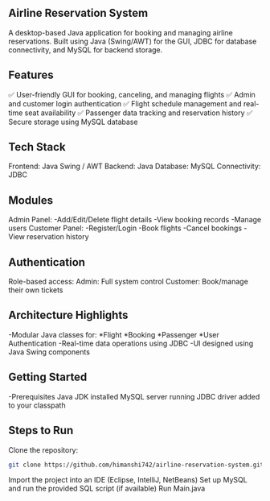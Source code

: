 ## Airline Reservation System
A desktop-based Java application for booking and managing airline reservations. Built using Java (Swing/AWT) for the GUI, JDBC for database connectivity, and MySQL for backend storage.

## Features
✅ User-friendly GUI for booking, canceling, and managing flights
✅ Admin and customer login authentication
✅ Flight schedule management and real-time seat availability
✅ Passenger data tracking and reservation history
✅ Secure storage using MySQL database

## Tech Stack
Frontend: Java Swing / AWT
Backend: Java
Database: MySQL
Connectivity: JDBC

## Modules
Admin Panel:
-Add/Edit/Delete flight details
-View booking records
-Manage users
Customer Panel:
-Register/Login
-Book flights
-Cancel bookings
-View reservation history

## Authentication
Role-based access:
Admin: Full system control
Customer: Book/manage their own tickets

## Architecture Highlights
-Modular Java classes for:
*Flight
*Booking
*Passenger
*User Authentication
-Real-time data operations using JDBC
-UI designed using Java Swing components

## Getting Started
-Prerequisites
Java JDK installed
MySQL server running
JDBC driver added to your classpath

## Steps to Run
Clone the repository:
```bash
git clone https://github.com/himanshi742/airline-reservation-system.git
```
Import the project into an IDE (Eclipse, IntelliJ, NetBeans)
Set up MySQL and run the provided SQL script (if available)
Run Main.java
